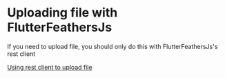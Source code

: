 # Uploading file with FlutterFeathersJs

If you need to upload file, you should only do this with FlutterFeathersJs's rest client

[Using rest client to upload file](using-rest.md#create)

